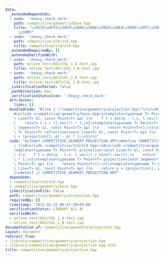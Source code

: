 ```yaml
---
data:
  _extendedDependsOn:
  - icon: ':heavy_check_mark:'
    path: competitive/geometry/base.hpp
    title: "\u5E7E\u4F55\u30E9\u30A4\u30D6\u30E9\u30EA\u30D9\u30FC\u30B9\u30AF\u30E9\
      \u30B9"
  - icon: ':heavy_check_mark:'
    path: competitive/std/std.hpp
    title: competitive/std/std.hpp
  _extendedRequiredBy: []
  _extendedVerifiedWith:
  - icon: ':heavy_check_mark:'
    path: online_test/AOJ/CGL_1_A.test.cpp
    title: online_test/AOJ/CGL_1_A.test.cpp
  - icon: ':heavy_check_mark:'
    path: online_test/AOJ/CGL_1_B.test.cpp
    title: online_test/AOJ/CGL_1_B.test.cpp
  _isVerificationFailed: false
  _pathExtension: hpp
  _verificationStatusIcon: ':heavy_check_mark:'
  attributes:
    links: []
  bundledCode: "#line 1 \"competitive/geometry/projection.hpp\"\n\n\n#include <competitive/std/std.hpp>\n\
    #include <competitive/geometry/base.hpp>\ntemplate<typename T> Point<T> projection(const\
    \ Line<T> &l, const Point<T> &p) {\n    T t = dot(p - l.s, l.vec()) / norm(l.vec());\n\
    \    return l.s + (l.vec()) * t;\n}\ntemplate<typename T> Point<T> projection(const\
    \ Segment<T> &l, const Point<T> &p) {\n    return Point<T>();\n}\ntemplate<typename\
    \ T> Point<T> refrection(const Line<T> &l, const Point<T> &p) {\n    return p\
    \ + (projection(l, p) - p) * 2;\n}\n\n"
  code: "#ifndef COMPETITIVE_GEOMERY_PROJECTION_HPP\n#define COMPETITIVE_GEOMERY_PROJECTION_HPP\
    \ 1\n#include <competitive/std/std.hpp>\n#include <competitive/geometry/base.hpp>\n\
    template<typename T> Point<T> projection(const Line<T> &l, const Point<T> &p)\
    \ {\n    T t = dot(p - l.s, l.vec()) / norm(l.vec());\n    return l.s + (l.vec())\
    \ * t;\n}\ntemplate<typename T> Point<T> projection(const Segment<T> &l, const\
    \ Point<T> &p) {\n    return Point<T>();\n}\ntemplate<typename T> Point<T> refrection(const\
    \ Line<T> &l, const Point<T> &p) {\n    return p + (projection(l, p) - p) * 2;\n\
    }\n#endif // COMPETITIVE_GEOMERY_PROJECTION_HPP"
  dependsOn:
  - competitive/std/std.hpp
  - competitive/geometry/base.hpp
  isVerificationFile: false
  path: competitive/geometry/projection.hpp
  requiredBy: []
  timestamp: '2023-02-22 09:47:28+09:00'
  verificationStatus: LIBRARY_ALL_AC
  verifiedWith:
  - online_test/AOJ/CGL_1_A.test.cpp
  - online_test/AOJ/CGL_1_B.test.cpp
documentation_of: competitive/geometry/projection.hpp
layout: document
redirect_from:
- /library/competitive/geometry/projection.hpp
- /library/competitive/geometry/projection.hpp.html
title: competitive/geometry/projection.hpp
---
```

